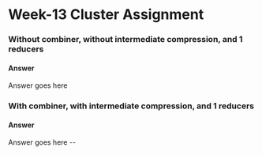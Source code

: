# Week-13 Cluster Assignment

###  Without combiner, without intermediate compression, and 1 reducers

#### Answer

Answer goes here

### With combiner, with intermediate compression, and 1 reducers

#### Answer

Answer goes here --